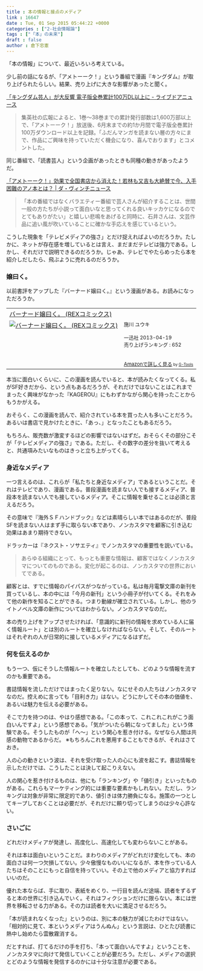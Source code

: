 ```yaml
---
title : 本の情報と接点のメディア
link : 16647
date : Tue, 01 Sep 2015 05:44:22 +0000
categories : ["2-社会情報論"]
tags : ["「本」の未来"]
draft : false
author : 倉下忠憲
---
```


「本の情報」について、最近いろいろ考えている。

少し前の話になるが、「アメトーーク！」という番組で漫画『キングダム』が取り上げられたらしい。結果、売り上げに大きな影響があったと聞く。

<a href="http://news.livedoor.com/article/detail/10356230/" target="_blank">「キングダム芸人」が大反響 電子版全巻累計100万DL以上に - ライブドアニュース</a>

<blockquote>集英社の広報によると、1巻～38巻までの累計発行部数は1,600万部以上で、「アメトーーク！」放送後、6月末までの約1か月間で電子版全巻累計100万ダウンロード以上を記録。「ふだんマンガを読まない層の方々にまで、作品にご興味を持っていただく機会になり、喜んでおります」とコメントした。</blockquote>

同じ番組で、「読書芸人」という企画があったときも同種の動きがあったようだ。

<a href="http://ddnavi.com/news/245517/a/" target="_blank">「アメトーーク！」効果で全国書店から消えた！若林も又吉も大絶賛で今、入手困難のアノ本とは？ | ダ・ヴィンチニュース</a>

<blockquote>「本の番組ではなくバラエティー番組で芸人さんが紹介することは、世間一般の方たちが小説って面白いなと思ってくれる良いキッカケになるのでとてもありがたい」と嬉しい悲鳴をあげると同時に、石井さんは、文芸作品に追い風が吹いていることに確かな手応えを感じているという。</blockquote>

こうした現象を「テレビメディアの強さ」とだけ捉えればよいのだろうか。たしかに、ネットが存在感を増しているとは言え、まだまだテレビは強力である。しかし、それだけで説明できるのだろうか。じゃあ、テレビでやたらめったら本を紹介しだしたら、飛ぶように売れるのだろうか。

<H3>嬢曰く。</H3>

以前書評をアップした『バーナード嬢曰く。』という漫画がある。お読みになっただろうか。

<table  border="0" cellpadding="5"><tr><td colspan="2"><a href="http://www.amazon.co.jp/%E3%83%90%E3%83%BC%E3%83%8A%E3%83%BC%E3%83%89%E5%AC%A2%E6%9B%B0%E3%81%8F%E3%80%82-REX%E3%82%B3%E3%83%9F%E3%83%83%E3%82%AF%E3%82%B9-%E6%96%BD%E5%B7%9D-%E3%83%A6%E3%82%A6%E3%82%AD-ebook/dp/B00JIFLWM8%3FSubscriptionId%3D15SMZCTB9V8NGR2TW082%26tag%3Drashita1000-22%26linkCode%3Dxm2%26camp%3D2025%26creative%3D165953%26creativeASIN%3DB00JIFLWM8" target="_blank">バーナード嬢曰く。 (REXコミックス)</a><img src="http://www.assoc-amazon.jp/e/ir?t=rashita1000-22&l=ur2&o=9" width="1" height="1" style="border: none;" alt="" /></td></tr><tr><td valign="top"><a href="http://www.amazon.co.jp/%E3%83%90%E3%83%BC%E3%83%8A%E3%83%BC%E3%83%89%E5%AC%A2%E6%9B%B0%E3%81%8F%E3%80%82-REX%E3%82%B3%E3%83%9F%E3%83%83%E3%82%AF%E3%82%B9-%E6%96%BD%E5%B7%9D-%E3%83%A6%E3%82%A6%E3%82%AD-ebook/dp/B00JIFLWM8%3FSubscriptionId%3D15SMZCTB9V8NGR2TW082%26tag%3Drashita1000-22%26linkCode%3Dxm2%26camp%3D2025%26creative%3D165953%26creativeASIN%3DB00JIFLWM8" target="_blank"><img src="http://ecx.images-amazon.com/images/I/51nbBjWyBCL._SL160_.jpg" border="0" alt="バーナード嬢曰く。 (REXコミックス)" /></a></td><td valign="top"><font size="-1">施川 ユウキ <br /><br />一迅社  2013-04-19<br />売り上げランキング : 652<br /><br /><br /><a href="http://www.amazon.co.jp/%E3%83%90%E3%83%BC%E3%83%8A%E3%83%BC%E3%83%89%E5%AC%A2%E6%9B%B0%E3%81%8F%E3%80%82-REX%E3%82%B3%E3%83%9F%E3%83%83%E3%82%AF%E3%82%B9-%E6%96%BD%E5%B7%9D-%E3%83%A6%E3%82%A6%E3%82%AD-ebook/dp/B00JIFLWM8%3FSubscriptionId%3D15SMZCTB9V8NGR2TW082%26tag%3Drashita1000-22%26linkCode%3Dxm2%26camp%3D2025%26creative%3D165953%26creativeASIN%3DB00JIFLWM8" target="_blank">Amazonで詳しく見る</a></font><font size="-2"> by <a href="http://www.goodpic.com/mt/aws/index.html" >G-Tools</a></font></td></tr></table>

本当に面白いくらいに、この漫画を読んでいると、本が読みたくなってくる。私がSF好きだから、という点もあるだろうが、それだけではないことはこれまでまったく興味がなかった『KAGEROU』にもわずかながら関心を持ったことからもうかがえる。

おそらく、この漫画を読んで、紹介されている本を買った人も多いことだろう。あるいは書店で見かけたときに、「あっ、」となったこともあるだろう。

もちろん、販売数が激変するほどの影響ではないはずだ。おそらくその部分こそが「テレビメディアの強さ」である。ただし、その数字の差分を抜いて考えると、共通項みたいなものはきっと立ち上がってくる。

<H3>身近なメディア</H3>

一つ言えるのは、これらが「私たちと身近なメディア」であるということだ。それはテレビであり、漫画である。普段漫画を読まない人でも接するメディア、普段本を読まない人でも接しているメディア。そこに情報を乗せることは必須と言えるだろう。

その意味で『海外ＳＦハンドブック』などは素晴らしい本ではあるのだが、普段SFを読まない人はまず手に取らない本であり、ノンカスタマを顧客に引き込む効果はあまり期待できない。

ドラッカーは『ネクスト・ソサエティ』でノンカスタマの重要性を説いている。

<blockquote>あらゆる組織にとって、もっとも重要な情報は、顧客ではなくノンカスタマについてのものである。変化が起こるのは、ノンカスタマの世界においてである。</blockquote>

顧客とは、すでに情報のパイパスがつながっている。私は毎月電撃文庫の新刊を買っているし、本の中には「今月の新刊」という小冊子が付いてくる。それをみて他の新作を知ることができる。つまり動線が確立されている。しかし、他のライトノベル文庫の新作についてはわからない。ノンカスタマなのだ。

本の売り上げをアップさせたければ、「意識的に新刊の情報を求めている人に届く情報ルート」とは別のルートを確立しなければならない。そして、そのルートはそれぞれの人が日常的に接しているメディアになるはずだ。

<H3>何を伝えるのか</H3>

もう一つ、仮にそうした情報ルートを確立したとしても、どのような情報を流すのかも重要である。

書誌情報を流しただけではまったく足りない。なにせその人たちはノンカスタマなのだ。控えめに言っても「目利き力」はない。どうにかしてその本の価値を、あるいは魅力を伝える必要がある。

そこで力を持つのは、やはり感想である。「この本って、これこれこれがこう面白いんですよ」という感想である。「気がついたら朝になってました」という体験である。そうしたものが「へ〜」という関心を惹き付ける。なぜなら人間は共感の動物であるからだ。
※もちろんこれを悪用することもできるが、それはさておき。

人の心の動きという波は、それを受け取った人の心にも波を起こす。書誌情報を示しただけでは、こうしたことは決して起こりえない。

人の関心を惹き付けるものは、他にも「ランキング」や「値引き」といったものがある。これらもマーケティング的には重要な要素かもしれない。ただし、ランキングは対象が非常に限定的であり、値引きは体力勝負になる。施策の一つとしてキープしておくことは必要だが、それだけに頼り切ってしまうのは少々心許ない。

<H3>さいごに</H3>

どれだけメディアが発達し、高度化し、高速化しても変わらないことがある。

それは本は面白いということだ。まわりのメディアがどれだけ変化しても、本の面白さは何一つ欠損してない。少々傲慢なものいいになるが、本を作っている人たちはそのことにもっと自信を持っていい。その上で他のメディアと協力すればいいのだ。

優れた本ならば、手に取り、表紙をめくり、一行目を読んだ途端、読者をずるずると本の世界に引き込んでいく。それはフィクションだけに限らない。本には世界を移転させる力がある。その力は読者を大いに満足させるだろう。

「本が読まれなくなった」というのは、別に本の魅力が減じたわけではない。「相対的に見て、本というメディアはうんぬん」という言説は、ひとたび読書に熱中し始めたら雲散霧消する。

だとすれば、打てるだけの手を打ち、「本って面白いんですよ」ということを、ノンカスタマに向けて発信していくことが必要だろう。ただし、メディアの選択とどのような情報を発信するのかには十分な注意が必要である。